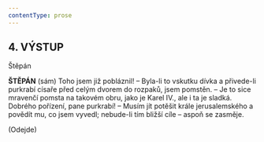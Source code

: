 ```yaml
---
contentType: prose
---
```


<section>

## 4\. VÝSTUP

Štěpán

</section>

<section>

**ŠTĚPÁN** (sám) Toho jsem již pobláznil! – Byla-li to vskutku dívka a přivede-li purkrabí císaře před celým dvorem do rozpaků, jsem pomstěn. – Je to sice mravenčí pomsta na takovém obru, jako je Karel IV., ale i ta je sladká. Dobrého pořízení, pane purkrabí! – Musím jít potěšit krále jerusalemského a povědít mu, co jsem vyvedl; nebude-li tím bližší cíle – aspoň se zasměje.

(Odejde)

</section>
